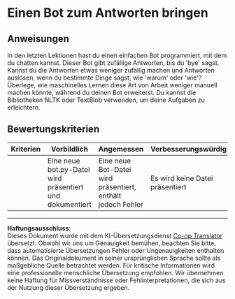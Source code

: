 <!--
CO_OP_TRANSLATOR_METADATA:
{
  "original_hash": "2efc4c2aba5ed06c780c05539c492ae3",
  "translation_date": "2025-09-03T22:01:36+00:00",
  "source_file": "6-NLP/2-Tasks/assignment.md",
  "language_code": "de"
}
-->
# Einen Bot zum Antworten bringen

## Anweisungen

In den letzten Lektionen hast du einen einfachen Bot programmiert, mit dem du chatten kannst. Dieser Bot gibt zufällige Antworten, bis du 'bye' sagst. Kannst du die Antworten etwas weniger zufällig machen und Antworten auslösen, wenn du bestimmte Dinge sagst, wie 'warum' oder 'wie'? Überlege, wie maschinelles Lernen diese Art von Arbeit weniger manuell machen könnte, während du deinen Bot erweiterst. Du kannst die Bibliotheken NLTK oder TextBlob verwenden, um deine Aufgaben zu erleichtern.

## Bewertungskriterien

| Kriterien | Vorbildlich                                   | Angemessen                                       | Verbesserungswürdig     |
| --------- | --------------------------------------------- | ------------------------------------------------ | ----------------------- |
|           | Eine neue bot.py-Datei wird präsentiert und dokumentiert | Eine neue Bot-Datei wird präsentiert, enthält jedoch Fehler | Es wird keine Datei präsentiert |

---

**Haftungsausschluss**:  
Dieses Dokument wurde mit dem KI-Übersetzungsdienst [Co-op Translator](https://github.com/Azure/co-op-translator) übersetzt. Obwohl wir uns um Genauigkeit bemühen, beachten Sie bitte, dass automatisierte Übersetzungen Fehler oder Ungenauigkeiten enthalten können. Das Originaldokument in seiner ursprünglichen Sprache sollte als maßgebliche Quelle betrachtet werden. Für kritische Informationen wird eine professionelle menschliche Übersetzung empfohlen. Wir übernehmen keine Haftung für Missverständnisse oder Fehlinterpretationen, die sich aus der Nutzung dieser Übersetzung ergeben.